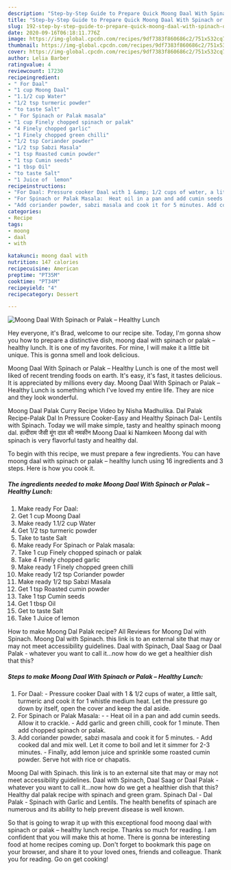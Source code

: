 ```yaml
---
description: "Step-by-Step Guide to Prepare Quick Moong Daal With Spinach or Palak – Healthy Lunch"
title: "Step-by-Step Guide to Prepare Quick Moong Daal With Spinach or Palak – Healthy Lunch"
slug: 192-step-by-step-guide-to-prepare-quick-moong-daal-with-spinach-or-palak-healthy-lunch
date: 2020-09-16T06:18:11.776Z
image: https://img-global.cpcdn.com/recipes/9df7383f860686c2/751x532cq70/moong-daal-with-spinach-or-palak-healthy-lunch-recipe-main-photo.jpg
thumbnail: https://img-global.cpcdn.com/recipes/9df7383f860686c2/751x532cq70/moong-daal-with-spinach-or-palak-healthy-lunch-recipe-main-photo.jpg
cover: https://img-global.cpcdn.com/recipes/9df7383f860686c2/751x532cq70/moong-daal-with-spinach-or-palak-healthy-lunch-recipe-main-photo.jpg
author: Lelia Barber
ratingvalue: 4
reviewcount: 17230
recipeingredient:
- " For Daal"
- "1 cup Moong Daal"
- "1.1/2 cup Water"
- "1/2 tsp turmeric powder"
- "to taste Salt"
- " For Spinach or Palak masala"
- "1 cup Finely chopped spinach or palak"
- "4 Finely chopped garlic"
- "1 Finely chopped green chilli"
- "1/2 tsp Coriander powder"
- "1/2 tsp Sabzi Masala"
- "1 tsp Roasted cumin powder"
- "1 tsp Cumin seeds"
- "1 tbsp Oil"
- "to taste Salt"
- "1 Juice of  lemon"
recipeinstructions:
- "For Daal: Pressure cooker Daal with 1 &amp; 1/2 cups of water, a little salt, turmeric and cook it for 1 whistle medium heat. Let the pressure go down by itself, open the cover and keep the dal aside."
- "For Spinach or Palak Masala:  Heat oil in a pan and add cumin seeds. Allow it to crackle. Add garlic and green chilli, cook for 1 minute. Then add chopped spinach or palak."
- "Add coriander powder, sabzi masala and cook it for 5 minutes. Add cooked dal and mix well. Let it come to boil and let it simmer for 2-3 minutes. Finally, add lemon juice and sprinkle some roasted cumin powder. Serve hot with rice or chapatis."
categories:
- Recipe
tags:
- moong
- daal
- with

katakunci: moong daal with 
nutrition: 147 calories
recipecuisine: American
preptime: "PT35M"
cooktime: "PT34M"
recipeyield: "4"
recipecategory: Dessert

---
```



![Moong Daal With Spinach or Palak – Healthy Lunch](https://img-global.cpcdn.com/recipes/9df7383f860686c2/751x532cq70/moong-daal-with-spinach-or-palak-healthy-lunch-recipe-main-photo.jpg)

Hey everyone, it's Brad, welcome to our recipe site. Today, I'm gonna show you how to prepare a distinctive dish, moong daal with spinach or palak – healthy lunch. It is one of my favorites. For mine, I will make it a little bit unique. This is gonna smell and look delicious.

Moong Daal With Spinach or Palak – Healthy Lunch is one of the most well liked of recent trending foods on earth. It's easy, it's fast, it tastes delicious. It is appreciated by millions every day. Moong Daal With Spinach or Palak – Healthy Lunch is something which I've loved my entire life. They are nice and they look wonderful.

Moong Daal Palak Curry Recipe Video by Nisha Madhulika. Dal Palak Recipe-Palak Dal In Pressure Cooker-Easy and Healthy Spinach Dal- Lentils with Spinach. Today we will make simple, tasty and healthy spinach moong dal. हल्दीराम जैसी मूंग दाल की नमकीन Moong Daal ki Namkeen Moong dal with spinach is very flavorful tasty and healthy dal.


To begin with this recipe, we must prepare a few ingredients. You can have moong daal with spinach or palak – healthy lunch using 16 ingredients and 3 steps. Here is how you cook it.

<!--inarticleads1-->

##### The ingredients needed to make Moong Daal With Spinach or Palak – Healthy Lunch:

1. Make ready  For Daal:
1. Get 1 cup Moong Daal
1. Make ready 1.1/2 cup Water
1. Get 1/2 tsp turmeric powder
1. Take to taste Salt
1. Make ready  For Spinach or Palak masala:
1. Take 1 cup Finely chopped spinach or palak
1. Take 4 Finely chopped garlic
1. Make ready 1 Finely chopped green chilli
1. Make ready 1/2 tsp Coriander powder
1. Make ready 1/2 tsp Sabzi Masala
1. Get 1 tsp Roasted cumin powder
1. Take 1 tsp Cumin seeds
1. Get 1 tbsp Oil
1. Get to taste Salt
1. Take 1 Juice of  lemon


How to make Moong Dal Palak recipe? All Reviews for Moong Dal with Spinach. Moong Dal with Spinach. this link is to an external site that may or may not meet accessibility guidelines. Daal with Spinach, Daal Saag or Daal Palak - whatever you want to call it…now how do we get a healthier dish that this? 

<!--inarticleads2-->

##### Steps to make Moong Daal With Spinach or Palak – Healthy Lunch:

1. For Daal: - Pressure cooker Daal with 1 &amp; 1/2 cups of water, a little salt, turmeric and cook it for 1 whistle medium heat. Let the pressure go down by itself, open the cover and keep the dal aside.
1. For Spinach or Palak Masala: -  - Heat oil in a pan and add cumin seeds. Allow it to crackle. - Add garlic and green chilli, cook for 1 minute. Then add chopped spinach or palak.
1. Add coriander powder, sabzi masala and cook it for 5 minutes. - Add cooked dal and mix well. Let it come to boil and let it simmer for 2-3 minutes. - Finally, add lemon juice and sprinkle some roasted cumin powder. Serve hot with rice or chapatis.


Moong Dal with Spinach. this link is to an external site that may or may not meet accessibility guidelines. Daal with Spinach, Daal Saag or Daal Palak - whatever you want to call it…now how do we get a healthier dish that this? Healthy dal palak recipe with spinach and green gram. Spinach Dal - Dal Palak - Spinach with Garlic and Lentils. The health benefits of spinach are numerous and its ability to help prevent disease is well known. 

So that is going to wrap it up with this exceptional food moong daal with spinach or palak – healthy lunch recipe. Thanks so much for reading. I am confident that you will make this at home. There is gonna be interesting food at home recipes coming up. Don't forget to bookmark this page on your browser, and share it to your loved ones, friends and colleague. Thank you for reading. Go on get cooking!
